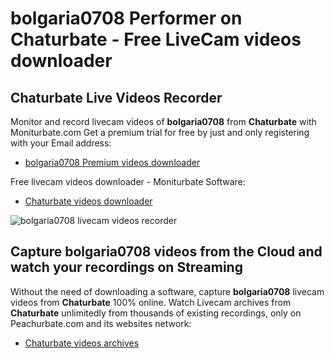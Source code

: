 # bolgaria0708 Performer on Chaturbate - Free LiveCam videos downloader

## Chaturbate Live Videos Recorder

Monitor and record livecam videos of **bolgaria0708** from **Chaturbate** with Moniturbate.com
Get a premium trial for free by just and only registering with your Email address:
* [bolgaria0708 Premium videos downloader](https://moniturbate.com/request-demo-licence-key.html)

Free livecam videos downloader - Moniturbate Software:
* [Chaturbate videos downloader](https://moniturbate.com/moniturbate-download-software.html)

![bolgaria0708 livecam videos recorder](https://peachurnet.com/templates/moniturbate-software.png)


## Capture bolgaria0708 videos from the Cloud and watch your recordings on Streaming

Without the need of downloading a software, capture **bolgaria0708** livecam videos from **Chaturbate** 100% online.
Watch Livecam archives from **Chaturbate** unlimitedly from thousands of existing recordings, only on Peachurbate.com and its websites network:
* [Chaturbate videos archives](https://peachurnet.com/)